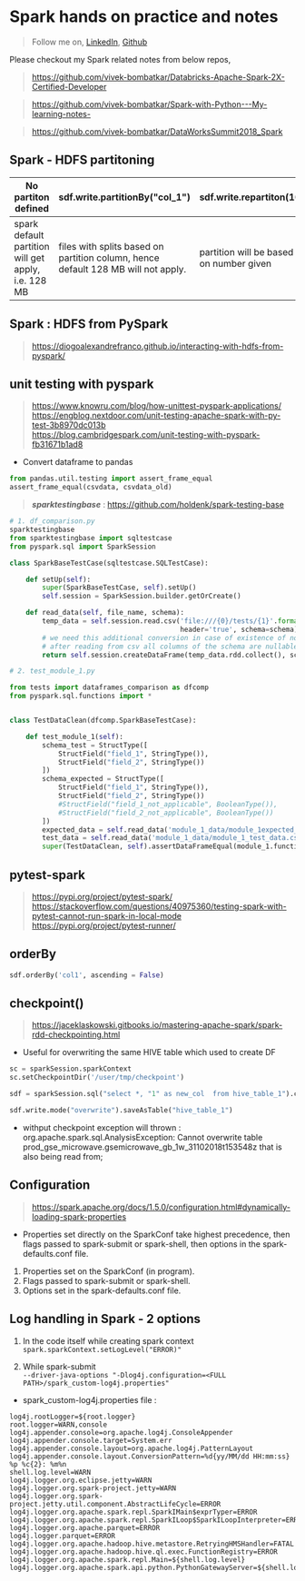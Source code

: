 
# Spark hands on practice and notes   
> Follow me on,  [LinkedIn](https://www.linkedin.com/in/vivek-bombatkar/), [Github](https://github.com/vivek-bombatkar)  

Please checkout my Spark related notes from below repos,  

> https://github.com/vivek-bombatkar/Databricks-Apache-Spark-2X-Certified-Developer  

> https://github.com/vivek-bombatkar/Spark-with-Python---My-learning-notes-  

> https://github.com/vivek-bombatkar/DataWorksSummit2018_Spark  


## Spark - HDFS partitoning 
| No partiton defined | sdf.write.partitionBy("col_1") | sdf.write.repartiton(10) |  
| -- | -- | -- |  
| spark default partition will get apply, i.e. 128 MB | files with splits based on partition column, hence default 128 MB will not apply. |  partition will be based on number given  |  


## Spark : HDFS from PySpark  
> https://diogoalexandrefranco.github.io/interacting-with-hdfs-from-pyspark/   


## unit testing with pyspark
> https://www.knowru.com/blog/how-unittest-pyspark-applications/  
> https://engblog.nextdoor.com/unit-testing-apache-spark-with-py-test-3b8970dc013b  
> https://blog.cambridgespark.com/unit-testing-with-pyspark-fb31671b1ad8  

- Convert dataframe to pandas  
```python
from pandas.util.testing import assert_frame_equal
assert_frame_equal(csvdata, csvdata_old)

```

> ***sparktestingbase*** : https://github.com/holdenk/spark-testing-base  
```python
# 1. df_comparison.py
sparktestingbase
from sparktestingbase import sqltestcase
from pyspark.sql import SparkSession

class SparkBaseTestCase(sqltestcase.SQLTestCase):

    def setUp(self):
        super(SparkBaseTestCase, self).setUp()
        self.session = SparkSession.builder.getOrCreate()

    def read_data(self, file_name, schema):
        temp_data = self.session.read.csv('file:///{0}/tests/{1}'.format(os.getcwd(), file_name), sep=',',
                                          header='true', schema=schema)
        # we need this additional conversion in case of existence of not nullable columns in the expected schema
        # after reading from csv all columns of the schema are nullable, so comparison of dataframes fails
        return self.session.createDataFrame(temp_data.rdd.collect(), schema)

# 2. test_module_1.py

from tests import dataframes_comparison as dfcomp
from pyspark.sql.functions import *


class TestDataClean(dfcomp.SparkBaseTestCase):

    def test_module_1(self):
        schema_test = StructType([
            StructField("field_1", StringType()),
            StructField("field_2", StringType())
        ])
        schema_expected = StructType([
            StructField("field_1", StringType()),
            StructField("field_2", StringType())
            #StructField("field_1_not_applicable", BooleanType()),
            #StructField("field_2_not_applicable", BooleanType())
        ])
        expected_data = self.read_data('module_1_data/module_1expected_data.csv', schema_expected)
        test_data = self.read_data('module_1_data/module_1_test_data.csv', schema_test)
        super(TestDataClean, self).assertDataFrameEqual(module_1.function_1(test_data), expected_data)

```

## pytest-spark
> https://pypi.org/project/pytest-spark/   
> https://stackoverflow.com/questions/40975360/testing-spark-with-pytest-cannot-run-spark-in-local-mode  
> https://pypi.org/project/pytest-runner/  


## orderBy

```python
sdf.orderBy('col1', ascending = False)
```

## checkpoint()
> https://jaceklaskowski.gitbooks.io/mastering-apache-spark/spark-rdd-checkpointing.html  
- Useful for overwriting the same HIVE table which used to create DF  
```python
sc = sparkSession.sparkContext
sc.setCheckpointDir('/user/tmp/checkpoint')

sdf = sparkSession.sql("select *, "1" as new_col  from hive_table_1").checkpoint()

sdf.write.mode("overwrite").saveAsTable("hive_table_1")

```
  - withput checkpoint exception will thrown : org.apache.spark.sql.AnalysisException: Cannot overwrite table prod_gse_microwave.gsemicrowave_gb_1w_31102018t153548z that is also being read from;   


## Configuration 
> https://spark.apache.org/docs/1.5.0/configuration.html#dynamically-loading-spark-properties

- Properties set directly on the SparkConf take highest precedence, then flags passed to spark-submit or spark-shell, then options in the spark-defaults.conf file.  
1. Properties set on the SparkConf (in program).  
2. Flags passed to spark-submit or spark-shell.  
3. Options set in the spark-defaults.conf file.  


## Log handling in Spark - 2 options 
1. In the code itself while creating spark context  
```spark.sparkContext.setLogLevel("ERROR)"```

2. While spark-submit   
``` --driver-java-options "-Dlog4j.configuration=<FULL PATH>/spark_custom-log4j.properties" ```

- spark_custom-log4j.properties file :   
```
log4j.rootLogger=${root.logger}
root.logger=WARN,console
log4j.appender.console=org.apache.log4j.ConsoleAppender
log4j.appender.console.target=System.err
log4j.appender.console.layout=org.apache.log4j.PatternLayout
log4j.appender.console.layout.ConversionPattern=%d{yy/MM/dd HH:mm:ss} %p %c{2}: %m%n
shell.log.level=WARN
log4j.logger.org.eclipse.jetty=WARN
log4j.logger.org.spark-project.jetty=WARN
log4j.logger.org.spark-project.jetty.util.component.AbstractLifeCycle=ERROR
log4j.logger.org.apache.spark.repl.SparkIMain$exprTyper=ERROR
log4j.logger.org.apache.spark.repl.SparkILoop$SparkILoopInterpreter=ERROR
log4j.logger.org.apache.parquet=ERROR
log4j.logger.parquet=ERROR
log4j.logger.org.apache.hadoop.hive.metastore.RetryingHMSHandler=FATAL
log4j.logger.org.apache.hadoop.hive.ql.exec.FunctionRegistry=ERROR
log4j.logger.org.apache.spark.repl.Main=${shell.log.level}
log4j.logger.org.apache.spark.api.python.PythonGatewayServer=${shell.log.level}
```
